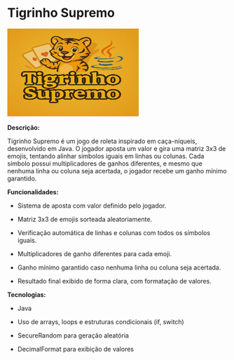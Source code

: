 # Tigrinho Supremo
<img src="Little%20Tiger.png" width="300" height="200">


**Descrição:**

Tigrinho Supremo é um jogo de roleta inspirado em caça-níqueis, desenvolvido em Java. O jogador aposta um valor e gira uma matriz 3x3 de emojis, tentando alinhar símbolos iguais em linhas ou colunas. Cada símbolo possui multiplicadores de ganhos diferentes, e mesmo que nenhuma linha ou coluna seja acertada, o jogador recebe um ganho mínimo garantido.

**Funcionalidades:**

- Sistema de aposta com valor definido pelo jogador.

- Matriz 3x3 de emojis sorteada aleatoriamente.

- Verificação automática de linhas e colunas com todos os símbolos iguais.

- Multiplicadores de ganho diferentes para cada emoji.

- Ganho mínimo garantido caso nenhuma linha ou coluna seja acertada.

- Resultado final exibido de forma clara, com formatação de valores.

**Tecnologias:**

- Java

- Uso de arrays, loops e estruturas condicionais (if, switch)

- SecureRandom para geração aleatória

- DecimalFormat para exibição de valores

